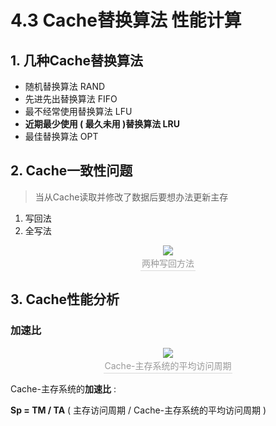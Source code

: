 # 4.3 Cache替换算法 性能计算

## 1. 几种Cache替换算法

- 随机替换算法 RAND
- 先进先出替换算法 FIFO
- 最不经常使用替换算法 LFU
- **近期最少使用 ( 最久未用 )替换算法 LRU**
- 最佳替换算法 OPT

## 2. Cache一致性问题

> 当从Cache读取并修改了数据后要想办法更新主存

1. 写回法
2. 全写法

<center><img src="https://youpai.roccoshi.top/img/20200718150248.png"><br><div style="border-bottom: 1px solid #d9d9d9;display: inline-block;color: #999;    padding: 2px;">两种写回方法</div> </center>

## 3. Cache性能分析

### 加速比

<center><img src="https://youpai.roccoshi.top/img/20200718150852.png"><br><div style="border-bottom: 1px solid #d9d9d9;display: inline-block;color: #999;    padding: 2px;">Cache-主存系统的平均访问周期</div> </center>

Cache-主存系统的**加速比** : 

**Sp = TM / TA** ( 主存访问周期 / Cache-主存系统的平均访问周期 )















